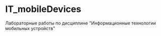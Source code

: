# IT_mobileDevices
Лабораторные работы по дисциплине "Информационные технологии мобильных устройств"

